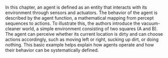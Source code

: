 In this chapter, an agent is defined as an entity that interacts with its environment through sensors and actuators. The behavior of the agent is described by the agent function, a mathematical mapping from percept sequences to actions. To illustrate this, the authors introduce the vacuum-cleaner world, a simple environment consisting of two squares (A and B). The agent can perceive whether its current location is dirty and can choose actions accordingly, such as moving left or right, sucking up dirt, or doing nothing. This basic example helps explain how agents operate and how their behavior can be systematically defined.

